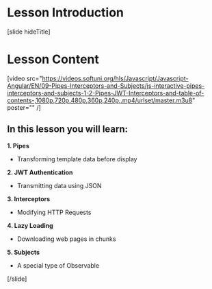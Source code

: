 # Lesson Introduction

[slide hideTitle]

# Lesson Content

[video src="https://videos.softuni.org/hls/Javascript/Javascript-Angular/EN/09-Pipes-Interceptors-and-Subjects/js-interactive-pipes-interceptors-and-subjects-1-2-Pipes-JWT-Interceptors-and-table-of-contents-,1080p,720p,480p,360p,240p,.mp4/urlset/master.m3u8" poster="" /]

## In this lesson you will learn:

**1. Pipes**
- Transforming template data before display

**2. JWT Authentication**
- Transmitting data using JSON

**3. Interceptors**
- Modifying HTTP Requests

**4. Lazy Loading**
- Downloading web pages in chunks

**5. Subjects**
- A special type of Observable

[/slide]
